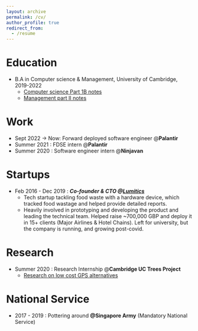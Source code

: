 ```yaml
---
layout: archive
permalink: /cv/
author_profile: true
redirect_from:
  - /resume
---
```


Education
======
* B.A in Computer science & Management, University of Cambridge, 2019-2022
  * [Computer science Part 1B notes](https://www.notion.so/Part-1B-2020-2021-28e012a4b4744314924c2487dd5e6cb2?pvs=21)
  * [Management part II notes](https://www.notion.so/Management-studies-3680007b6c2141588d9db84fb165f9b6?pvs=21)

Work
======
* Sept 2022 → Now: Forward deployed software engineer @**Palantir**
* Summer 2021 : FDSE intern @**Palantir**
* Summer 2020 : Software engineer intern @**Ninjavan**

Startups
======
* Feb 2016 - Dec 2019 : ***Co-founder & CTO @[Lumitics](http://lumitics.com)***
  * Tech startup tackling food waste with a hardware device, which tracked food wastage and helped provide detailed reports. 
  * Heavily involved in prototyping and developing the product and leading the technical team. Helped raise ~700,000 GBP and deploy it in 15+ clients (Major Airlines & Hotel Chains). Left for university, but the company is running, and growing post-covid. 

Research
======
* Summer 2020 : Research Internship @**Cambridge UC Trees Project**
  * [Research on low cost GPS alternatives](https://www.notion.so/UROP-2020-UCTrees-1520fb6796304e8bb5307dcbde2e1f7a?pvs=21)

National Service
======
* 2017 - 2019  :  Pottering around **@Singapore Army** (Mandatory National Service)


